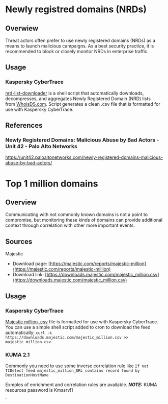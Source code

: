 # Newly registred domains (NRDs)
## Overwiew
Threat actors often prefer to use newly registered domains (NRDs) as a means to launch malicious campaigns. As a best security practice, it is recommended to block or closely monitor NRDs in enterprise traffic.

## Usage
### Kaspersky CyberTrace
[nrd-list-downloader](https://github.com/kmssrv/nrd-list-downloader)  is a shell script that automatically downloads, decompresses, and aggregates Newly Registered Domain (NRD) lists from [WhoisDS.com](https://www.whoisds.com/newly-registered-domains). Script generates a clean .csv file that is formatted for use with Kaspersky CyberTrace.

## References

### Newly Registered Domains: Malicious Abuse by Bad Actors - Unit 42 - Palo Alto Networks
https://unit42.paloaltonetworks.com/newly-registered-domains-malicious-abuse-by-bad-actors/

# Top 1 million domains
## Overview
Communicating with not commonly known domains is not a point to compromise, but monitoring these kinds of domains can provide additional context through correlation with other more important events.

## Sources
Majestic
-   Download page: [https://majestic.com/reports/majestic-million](https://majestic.com/reports/majestic-million)
-   Download link: [https://downloads.majestic.com/majestic_million.csv](https://downloads.majestic.com/majestic_million.csv)

## Usage
### Kaspersky CyberTrace
[Majestic million .csv](https://downloads.majestic.com/majestic_million.csv) file is formatted for use with Kaspersky CyberTrace.
You can use a simple shell script added to cron to download the feed automatically:
`curl -k https://downloads.majestic.com/majestic_million.csv >> majestic_million.csv` 

### KUMA 2.1
Commonly you need to use some inverse correlation rule like `If not TIDetect feed majestic_million_URL contains record found by DestinationHostName` 

Exmples of enrichment and correlation rules are available.
**_NOTE:_**  KUMA resources password is Kmssrv!1

`